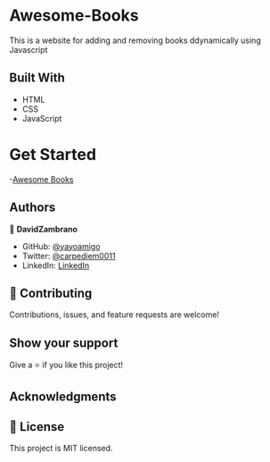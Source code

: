 # Awesome-Books
This is a website for adding and removing books ddynamically using Javascript

## Built With
- HTML
- CSS
- JavaScript
# Get Started

 -[Awesome Books](https://yayoamigo.github.io/)


## Authors

👤 **DavidZambrano**

- GitHub: [@yayoamigo](https://github.com/yayoamigo)
- Twitter: [@carpediem0011](https://twitter.com/carpediem0011)
- LinkedIn: [LinkedIn](https://www.linkedin.com/in/david-zambrano-corral-b87a4198/)



## 🤝 Contributing

Contributions, issues, and feature requests are welcome!

## Show your support

Give a ⭐️ if you like this project!

## Acknowledgments


## 📝 License

This project is MIT licensed.

